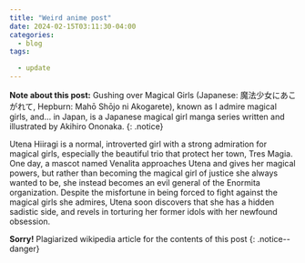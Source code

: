 ```yaml
---
title: "Weird anime post"
date: 2024-02-15T03:11:30-04:00
categories:
  - blog
tags:

  - update
---
```

**Note about this post:** 
Gushing over Magical Girls (Japanese: 魔法少女にあこがれて, Hepburn: Mahō Shōjo ni Akogarete), known as I admire magical girls, and... in Japan, is a Japanese magical girl manga series written and illustrated by Akihiro Ononaka.
{: .notice}

Utena Hiiragi is a normal, introverted girl with a strong admiration for magical girls, especially the beautiful trio that protect her town, Tres Magia. One day, a mascot named Venalita approaches Utena and gives her magical powers, but rather than becoming the magical girl of justice she always wanted to be, she instead becomes an evil general of the Enormita organization. Despite the misfortune in being forced to fight against the magical girls she admires, Utena soon discovers that she has a hidden sadistic side, and revels in torturing her former idols with her newfound obsession.

**Sorry!**
Plagiarized wikipedia article for the contents of this post
{: .notice--danger}
